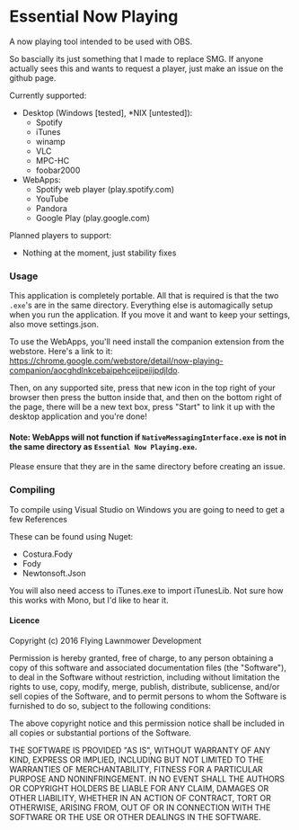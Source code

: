 # Essential Now Playing
A now playing tool intended to be used with OBS.

So bascially its just something that I made to replace SMG. If anyone actually sees this and wants to request a player, just make an issue on the github page. 

Currently supported:
  - Desktop (Windows [tested], *NIX [untested]):
    * Spotify
    * iTunes
    * winamp
    * VLC
    * MPC-HC
    * foobar2000
  - WebApps:
    * Spotify web player (play.spotify.com)
    * YouTube
    * Pandora
    * Google Play (play.google.com)

Planned players to support:
* Nothing at the moment, just stability fixes

### Usage
This application is completely portable. All that is required is that the two ```.exe```'s are in the same directory. Everything else is automagically setup when you run the application. If you move it and want to keep your settings, also move settings.json.

To use the WebApps, you'll need install the companion extension from the webstore. Here's a link to it: https://chrome.google.com/webstore/detail/now-playing-companion/aocghdlnkcebaipehcejjpeiijpdjldo.

Then, on any supported site, press that new icon in the top right of your browser then press the button inside that, and then on the bottom right of the page, there will be a new text box, press "Start" to link it up with the desktop application and you're done!

#### Note: WebApps will not function if ```NativeMessagingInterface.exe``` is not in the same directory as ```Essential Now Playing.exe```.
Please ensure that they are in the same directory before creating an issue.

### Compiling
To compile using Visual Studio on Windows you are going to need to get a few References

These can be found using Nuget:
* Costura.Fody
* Fody
* Newtonsoft.Json

You will also need access to iTunes.exe to import iTunesLib. Not sure how this works with Mono, but I'd like to hear it.

#### Licence
Copyright (c) 2016 Flying Lawnmower Development

Permission is hereby granted, free of charge, to any person obtaining a copy of this software and associated documentation files (the "Software"), to deal in the Software without restriction, including without limitation the rights to use, copy, modify, merge, publish, distribute, sublicense, and/or sell copies of the Software, and to permit persons to whom the Software is furnished to do so, subject to the following conditions:

The above copyright notice and this permission notice shall be included in all copies or substantial portions of the Software.

THE SOFTWARE IS PROVIDED "AS IS", WITHOUT WARRANTY OF ANY KIND, EXPRESS OR IMPLIED, INCLUDING BUT NOT LIMITED TO THE WARRANTIES OF MERCHANTABILITY, FITNESS FOR A PARTICULAR PURPOSE AND NONINFRINGEMENT. IN NO EVENT SHALL THE AUTHORS OR COPYRIGHT HOLDERS BE LIABLE FOR ANY CLAIM, DAMAGES OR OTHER LIABILITY, WHETHER IN AN ACTION OF CONTRACT, TORT OR OTHERWISE, ARISING FROM, OUT OF OR IN CONNECTION WITH THE SOFTWARE OR THE USE OR OTHER DEALINGS IN THE SOFTWARE.

